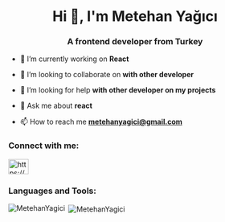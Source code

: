 <h1 align="center">Hi 👋, I'm Metehan Yağıcı</h1>
<h3 align="center">A frontend developer from Turkey</h3>


- 🔭 I’m currently working on **React**

- 👯 I’m looking to collaborate on **with other developer**

- 🤝 I’m looking for help **with other developer on my projects**

- 💬 Ask me about **react**

- 📫 How to reach me **metehanyagici@gmail.com**


<h3 align="left">Connect with me:</h3>
<p align="left">
<a href="https://www.linkedin.com/in/muzaffer-metehan-yagici/" target="blank"><img align="center" src="https://raw.githubusercontent.com/rahuldkjain/github-profile-readme-generator/master/src/images/icons/Social/linked-in-alt.svg" alt="https://www.linkedin.com/in/o%c4%9fuz-g%c3%bcl-179929162/" height="30" width="40" /></a>
</p>

<h3 align="left">Languages and Tools:</h3>

<p><img align="left" src="https://github-readme-stats.vercel.app/api/top-langs?username=MetehanYagici&show_icons=true&locale=en&layout=compact" alt="MetehanYagici" /></p>

<p>&nbsp;<img align="center" src="https://github-readme-stats.vercel.app/api?username=MetehanYagici&show_icons=true&locale=en" alt="MetehanYagici" /></p>

